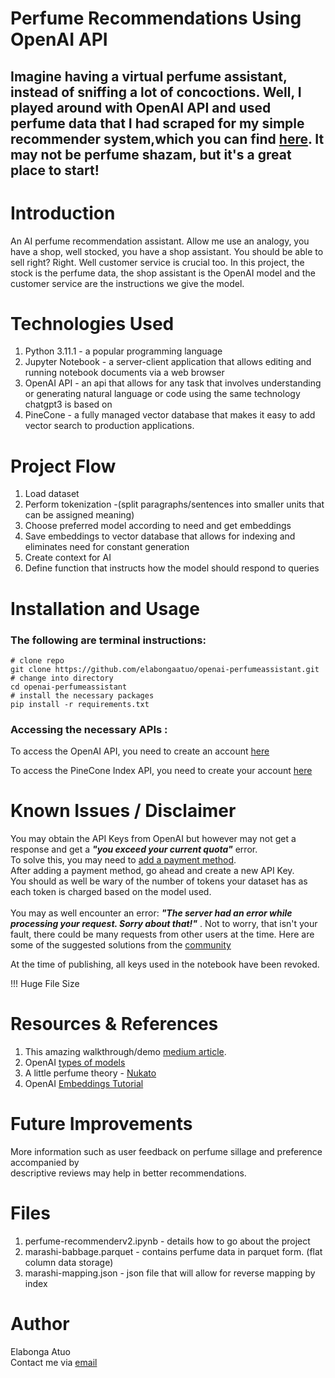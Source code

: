 # Perfume Recommendations Using OpenAI API
## Imagine having a virtual perfume assistant, instead of sniffing a lot of concoctions. Well, I played around with OpenAI API and used perfume data that I had scraped for my simple recommender system,which you can find [here](https://nukato-front.onrender.com). It may not be perfume shazam, but it's a great place to start!

# Introduction
An AI perfume recommendation assistant. Allow me use an analogy, you have a shop, well stocked, you have a shop assistant. You should be able to sell right? Right. Well customer service is crucial too. In this project, the stock is the perfume data, the shop assistant is the OpenAI model and the customer service are the instructions we give the model.

# Technologies Used
1. Python 3.11.1 -  a popular programming language
2. Jupyter Notebook -  a server-client application that allows editing and running notebook documents via a web browser
3. OpenAI API - an api  that allows for any task that involves understanding or generating natural language or code using the same technology chatgpt3 is based on
4. PineCone - a fully managed vector database that makes it easy to add vector search to production applications.

# Project Flow
1. Load dataset
2. Perform tokenization -(split paragraphs/sentences into smaller units that can be assigned meaning)
3. Choose preferred model according to need and get embeddings
4. Save embeddings to vector database that allows for indexing and eliminates need for constant generation
5. Create context for AI
6. Define function that instructs how the model should respond to queries



# Installation and Usage
### The following are terminal instructions:
``` # clone repo ```<br>
``` git clone https://github.com/elabongaatuo/openai-perfumeassistant.git ```<br>
``` # change into directory ```<br>
``` cd openai-perfumeassistant ```<br>
``` # install the necessary packages ```<br>
``` pip install -r requirements.txt ```<br>

### Accessing the necessary APIs :
To access the OpenAI API, you need to create an account [here](https://rb.gy/ifuche) <br>

To access the PineCone Index API, you need to create your account [here](https://rb.gy/jshent)


# Known Issues / Disclaimer
You may obtain the API Keys from OpenAI but however may not get a response and get a **_"you exceed your current quota"_** error.<br>
To solve this, you may need to [add a payment method](https://platform.openai.com/account/billing/payment-methods).<br>
After adding a payment method, go ahead and create a new API Key. <br>
You should as well be wary of the number of tokens your dataset has as each token is charged based on the model used.<br> 
<br>
You may as well encounter an error: **_"The server had an error while processing your request. Sorry about that!"_** . Not to worry, that isn't your fault, there could be many requests from other users at the time. Here are some of the suggested solutions from the [community](https://rb.gy/ozxzvh)<br>

At the time of publishing, all keys used in the notebook have been revoked.<br>

!!! Huge File Size


# Resources & References
1. This amazing walkthrough/demo [medium article](https://rb.gy/4oqx4k).
2. OpenAI [types of models](https://platform.openai.com/docs/models/overview)
3. A little perfume theory - [Nukato](https://nukato-front.onrender.com)
4. OpenAI [Embeddings Tutorial](https://platform.openai.com/docs/tutorials/web-qa-embeddings)

#  Future Improvements
More information such as user feedback on perfume sillage and preference accompanied by<br>
descriptive reviews may help in better recommendations.

# Files
1. perfume-recommenderv2.ipynb - details how to go about the project
2. marashi-babbage.parquet -  contains perfume data in parquet form. (flat column data storage)
3. marashi-mapping.json -  json file that will allow for reverse mapping by index


# Author
Elabonga Atuo <br>
Contact me via [email](elabongaatuo@gmail.com)




